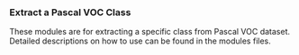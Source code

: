 ### Extract a Pascal VOC Class
These modules are for extracting a specific class from Pascal VOC dataset. Detailed descriptions on how to use can be found in the modules files.
